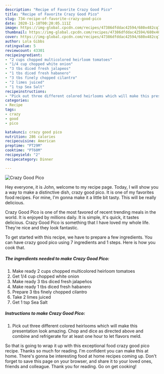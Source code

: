```yaml
---
description: "Recipe of Favorite Crazy Good Pico"
title: "Recipe of Favorite Crazy Good Pico"
slug: 734-recipe-of-favorite-crazy-good-pico
date: 2020-11-18T00:20:05.111Z
image: https://img-global.cpcdn.com/recipes/47386dfddac42594/680x482cq70/crazy-good-pico-recipe-main-photo.jpg
thumbnail: https://img-global.cpcdn.com/recipes/47386dfddac42594/680x482cq70/crazy-good-pico-recipe-main-photo.jpg
cover: https://img-global.cpcdn.com/recipes/47386dfddac42594/680x482cq70/crazy-good-pico-recipe-main-photo.jpg
author: Lola Gibbs
ratingvalue: 5
reviewcount: 43301
recipeingredient:
- "2 cups chopped multicolored heirloom tomatoes"
- "1/4 cup chopped white onion"
- "3 tbs diced fresh jalapeos"
- "1 tbs diced fresh habanero"
- "3 tbs finely chopped cilantro"
- "2 limes juiced"
- "1 tsp Sea Salt"
recipeinstructions:
- "Pick out three different colored heirlooms which will make this presentation look amazing. Chop and dice as directed above and combine and refrigerate for at least one hour to let flavors meld."
categories:
- Recipe
tags:
- crazy
- good
- pico

katakunci: crazy good pico 
nutrition: 286 calories
recipecuisine: American
preptime: "PT29M"
cooktime: "PT60M"
recipeyield: "2"
recipecategory: Dinner

---
```



![Crazy Good Pico](https://img-global.cpcdn.com/recipes/47386dfddac42594/680x482cq70/crazy-good-pico-recipe-main-photo.jpg)

Hey everyone, it is John, welcome to my recipe page. Today, I will show you a way to make a distinctive dish, crazy good pico. It is one of my favorites food recipes. For mine, I'm gonna make it a little bit tasty. This will be really delicious.

Crazy Good Pico is one of the most favored of recent trending meals in the world. It is enjoyed by millions daily. It is simple, it's quick, it tastes delicious. Crazy Good Pico is something that I have loved my whole life. They're nice and they look fantastic.




To get started with this recipe, we have to prepare a few ingredients. You can have crazy good pico using 7 ingredients and 1 steps. Here is how you cook that.

<!--inarticleads1-->

##### The ingredients needed to make Crazy Good Pico:

1. Make ready 2 cups chopped multicolored heirloom tomatoes
1. Get 1/4 cup chopped white onion
1. Make ready 3 tbs diced fresh jalapeños
1. Make ready 1 tbs diced fresh habanero
1. Prepare 3 tbs finely chopped cilantro
1. Take 2 limes juiced
1. Get 1 tsp Sea Salt




<!--inarticleads2-->

##### Instructions to make Crazy Good Pico:

1. Pick out three different colored heirlooms which will make this presentation look amazing. Chop and dice as directed above and combine and refrigerate for at least one hour to let flavors meld.




So that is going to wrap it up with this exceptional food crazy good pico recipe. Thanks so much for reading. I'm confident you can make this at home. There's gonna be interesting food at home recipes coming up. Don't forget to save this page on your browser, and share it to your loved ones, friends and colleague. Thank you for reading. Go on get cooking!

